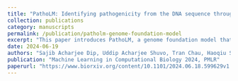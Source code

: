 ```yaml
---
title: "PathoLM: Identifying pathogenicity from the DNA sequence through the Genome Foundation Model"
collection: publications
category: manuscripts
permalink: /publication/patholm-genome-foundation-model
excerpt: "This paper introduces PathoLM, a genome foundation model that predicts the pathogenicity of organisms directly from DNA sequences."
date: 2024-06-19
authors: "Sajib Acharjee Dip, Uddip Acharjee Shuvo, Tran Chau, Haoqiu Song, Petra Choi, Xuan Wang, Liqing Zhang"
publication: "Machine Learning in Computational Biology 2024, PMLR"
paperurl: "https://www.biorxiv.org/content/10.1101/2024.06.18.599629v1.full"
---
```

